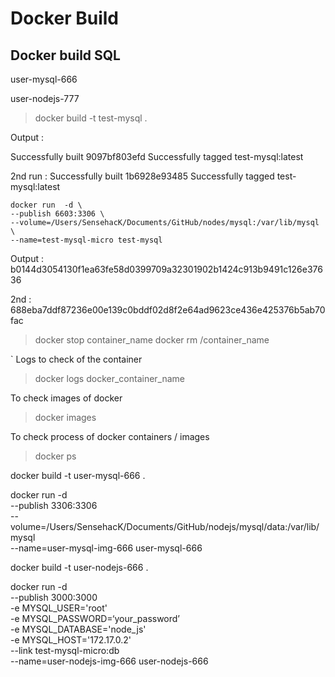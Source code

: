 # Docker Build

## Docker build SQL

user-mysql-666

user-nodejs-777

> docker build -t test-mysql .

Output :

Successfully built 9097bf803efd
Successfully tagged test-mysql:latest

2nd run :
Successfully built 1b6928e93485
Successfully tagged test-mysql:latest

```terminal
docker run  -d \
--publish 6603:3306 \
--volume=/Users/SensehacK/Documents/GitHub/nodes/mysql:/var/lib/mysql \
--name=test-mysql-micro test-mysql

```

Output :
b0144d3054130f1ea63fe58d0399709a32301902b1424c913b9491c126e37636

2nd :
688eba7ddf87236e00e139c0bddf02d8f2e64ad9623ce436e425376b5ab70fac

> docker stop container_name
> docker rm /container_name

` Logs to check of the container

> docker logs docker_container_name

To check images of docker
> docker images

To check process of docker containers / images
> docker ps

docker build -t user-mysql-666 .

docker run  -d \
--publish 3306:3306 \
--volume=/Users/SensehacK/Documents/GitHub/nodejs/mysql/data:/var/lib/mysql \
--name=user-mysql-img-666 user-mysql-666

docker build -t user-nodejs-666 .

docker run  -d \
--publish 3000:3000 \
-e MYSQL_USER='root' \
-e MYSQL_PASSWORD=‘your_password’ \
-e MYSQL_DATABASE='node_js' \
-e MYSQL_HOST='172.17.0.2' \
--link test-mysql-micro:db \
--name=user-nodejs-img-666 user-nodejs-666
